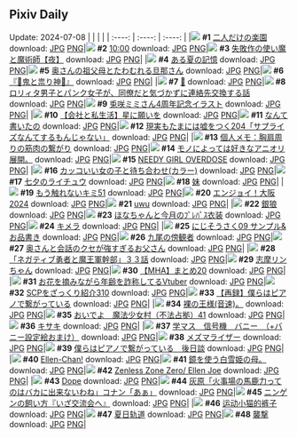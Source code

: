 ## Pixiv Daily
Update: 2024-07-08
|      |      |      |
| :----: | :----: | :----: |
|![](https://pixiv.microyu.workers.dev/c/240x480/img-master/img/2024/07/06/00/00/33/120269913_p0_master1200.jpg) **#1** [二人だけの楽園](https://www.pixiv.net/artworks/120269913) download: [JPG](https://pixiv.microyu.workers.dev/img-original/img/2024/07/06/00/00/33/120269913_p0.jpg) [PNG](https://pixiv.microyu.workers.dev/img-original/img/2024/07/06/00/00/33/120269913_p0.png)|![](https://pixiv.microyu.workers.dev/c/240x480/img-master/img/2024/07/06/04/54/56/120275682_p0_master1200.jpg) **#2** [10:00](https://www.pixiv.net/artworks/120275682) download: [JPG](https://pixiv.microyu.workers.dev/img-original/img/2024/07/06/04/54/56/120275682_p0.jpg) [PNG](https://pixiv.microyu.workers.dev/img-original/img/2024/07/06/04/54/56/120275682_p0.png)|![](https://pixiv.microyu.workers.dev/c/240x480/img-master/img/2024/07/06/10/53/56/120280640_p0_master1200.jpg) **#3** [失敗作の使い魔と魔術師【夜】](https://www.pixiv.net/artworks/120280640) download: [JPG](https://pixiv.microyu.workers.dev/img-original/img/2024/07/06/10/53/56/120280640_p0.jpg) [PNG](https://pixiv.microyu.workers.dev/img-original/img/2024/07/06/10/53/56/120280640_p0.png)|
|![](https://pixiv.microyu.workers.dev/c/240x480/img-master/img/2024/07/07/00/00/33/120301131_p0_master1200.jpg) **#4** [ある夏の記憶](https://www.pixiv.net/artworks/120301131) download: [JPG](https://pixiv.microyu.workers.dev/img-original/img/2024/07/07/00/00/33/120301131_p0.jpg) [PNG](https://pixiv.microyu.workers.dev/img-original/img/2024/07/07/00/00/33/120301131_p0.png)|![](https://pixiv.microyu.workers.dev/c/240x480/img-master/img/2024/07/06/00/05/29/120270365_p0_master1200.jpg) **#5** [奥さんの祖父母とたわむれる旦那さん](https://www.pixiv.net/artworks/120270365) download: [JPG](https://pixiv.microyu.workers.dev/img-original/img/2024/07/06/00/05/29/120270365_p0.jpg) [PNG](https://pixiv.microyu.workers.dev/img-original/img/2024/07/06/00/05/29/120270365_p0.png)|![](https://pixiv.microyu.workers.dev/c/240x480/img-master/img/2024/07/07/16/28/51/120320695_p0_master1200.jpg) **#6** [『👹鬼と祟り神🐉』](https://www.pixiv.net/artworks/120320695) download: [JPG](https://pixiv.microyu.workers.dev/img-original/img/2024/07/07/16/28/51/120320695_p0.jpg) [PNG](https://pixiv.microyu.workers.dev/img-original/img/2024/07/07/16/28/51/120320695_p0.png)|
|![](https://pixiv.microyu.workers.dev/c/240x480/img-master/img/2024/07/06/00/00/35/120269925_p0_master1200.jpg) **#7** [🌸](https://www.pixiv.net/artworks/120269925) download: [JPG](https://pixiv.microyu.workers.dev/img-original/img/2024/07/06/00/00/35/120269925_p0.jpg) [PNG](https://pixiv.microyu.workers.dev/img-original/img/2024/07/06/00/00/35/120269925_p0.png)|![](https://pixiv.microyu.workers.dev/c/240x480/img-master/img/2024/07/06/12/01/23/120282017_p0_master1200.jpg) **#8** [ロリィタ男子とパンク女子が、同僚だと気づかずに連絡先交換する話](https://www.pixiv.net/artworks/120282017) download: [JPG](https://pixiv.microyu.workers.dev/img-original/img/2024/07/06/12/01/23/120282017_p0.jpg) [PNG](https://pixiv.microyu.workers.dev/img-original/img/2024/07/06/12/01/23/120282017_p0.png)|![](https://pixiv.microyu.workers.dev/c/240x480/img-master/img/2024/07/06/00/00/40/120269951_p0_master1200.jpg) **#9** [兎咲ミミさん4周年記念イラスト](https://www.pixiv.net/artworks/120269951) download: [JPG](https://pixiv.microyu.workers.dev/img-original/img/2024/07/06/00/00/40/120269951_p0.jpg) [PNG](https://pixiv.microyu.workers.dev/img-original/img/2024/07/06/00/00/40/120269951_p0.png)|
|![](https://pixiv.microyu.workers.dev/c/240x480/img-master/img/2024/07/07/17/03/52/120321580_p0_master1200.jpg) **#10** [【会社と私生活】星に願いを](https://www.pixiv.net/artworks/120321580) download: [JPG](https://pixiv.microyu.workers.dev/img-original/img/2024/07/07/17/03/52/120321580_p0.jpg) [PNG](https://pixiv.microyu.workers.dev/img-original/img/2024/07/07/17/03/52/120321580_p0.png)|![](https://pixiv.microyu.workers.dev/c/240x480/img-master/img/2024/07/07/07/30/02/120309579_p0_master1200.jpg) **#11** [なんて書いたの](https://www.pixiv.net/artworks/120309579) download: [JPG](https://pixiv.microyu.workers.dev/img-original/img/2024/07/07/07/30/02/120309579_p0.jpg) [PNG](https://pixiv.microyu.workers.dev/img-original/img/2024/07/07/07/30/02/120309579_p0.png)|![](https://pixiv.microyu.workers.dev/c/240x480/img-master/img/2024/07/07/20/26/35/120323122_p0_master1200.jpg) **#12** [現実もたまには嘘をつく204「サプライズなんてするもんじゃない」](https://www.pixiv.net/artworks/120323122) download: [JPG](https://pixiv.microyu.workers.dev/img-original/img/2024/07/07/20/26/35/120323122_p0.jpg) [PNG](https://pixiv.microyu.workers.dev/img-original/img/2024/07/07/20/26/35/120323122_p0.png)|
|![](https://pixiv.microyu.workers.dev/c/240x480/img-master/img/2024/07/06/06/00/12/120276432_p0_master1200.jpg) **#13** [個人メモ：胸肩周りの筋肉の繋がり](https://www.pixiv.net/artworks/120276432) download: [JPG](https://pixiv.microyu.workers.dev/img-original/img/2024/07/06/06/00/12/120276432_p0.jpg) [PNG](https://pixiv.microyu.workers.dev/img-original/img/2024/07/06/06/00/12/120276432_p0.png)|![](https://pixiv.microyu.workers.dev/c/240x480/img-master/img/2024/07/06/10/38/11/120280378_p0_master1200.jpg) **#14** [モノによっては好きなアニオリ展開。](https://www.pixiv.net/artworks/120280378) download: [JPG](https://pixiv.microyu.workers.dev/img-original/img/2024/07/06/10/38/11/120280378_p0.jpg) [PNG](https://pixiv.microyu.workers.dev/img-original/img/2024/07/06/10/38/11/120280378_p0.png)|![](https://pixiv.microyu.workers.dev/c/240x480/img-master/img/2024/07/07/00/00/46/120301178_p0_master1200.jpg) **#15** [NEEDY GIRL OVERDOSE](https://www.pixiv.net/artworks/120301178) download: [JPG](https://pixiv.microyu.workers.dev/img-original/img/2024/07/07/00/00/46/120301178_p0.jpg) [PNG](https://pixiv.microyu.workers.dev/img-original/img/2024/07/07/00/00/46/120301178_p0.png)|
|![](https://pixiv.microyu.workers.dev/c/240x480/img-master/img/2024/07/07/12/00/37/120314565_p0_master1200.jpg) **#16** [カッコいい女の子と待ち合わせ(カラー)](https://www.pixiv.net/artworks/120314565) download: [JPG](https://pixiv.microyu.workers.dev/img-original/img/2024/07/07/12/00/37/120314565_p0.jpg) [PNG](https://pixiv.microyu.workers.dev/img-original/img/2024/07/07/12/00/37/120314565_p0.png)|![](https://pixiv.microyu.workers.dev/c/240x480/img-master/img/2024/07/06/13/15/03/120283420_p0_master1200.jpg) **#17** [七夕のライチュウ](https://www.pixiv.net/artworks/120283420) download: [JPG](https://pixiv.microyu.workers.dev/img-original/img/2024/07/06/13/15/03/120283420_p0.jpg) [PNG](https://pixiv.microyu.workers.dev/img-original/img/2024/07/06/13/15/03/120283420_p0.png)|![](https://pixiv.microyu.workers.dev/c/240x480/img-master/img/2024/07/06/21/57/16/120296504_p0_master1200.jpg) **#18** [妹](https://www.pixiv.net/artworks/120296504) download: [JPG](https://pixiv.microyu.workers.dev/img-original/img/2024/07/06/21/57/16/120296504_p0.jpg) [PNG](https://pixiv.microyu.workers.dev/img-original/img/2024/07/06/21/57/16/120296504_p0.png)|
|![](https://pixiv.microyu.workers.dev/c/240x480/img-master/img/2024/07/06/00/02/51/120270198_p0_master1200.jpg) **#19** [もう触れないキミ51](https://www.pixiv.net/artworks/120270198) download: [JPG](https://pixiv.microyu.workers.dev/img-original/img/2024/07/06/00/02/51/120270198_p0.jpg) [PNG](https://pixiv.microyu.workers.dev/img-original/img/2024/07/06/00/02/51/120270198_p0.png)|![](https://pixiv.microyu.workers.dev/c/240x480/img-master/img/2024/07/06/00/00/27/120269874_p0_master1200.jpg) **#20** [エンジョイ！大阪2024](https://www.pixiv.net/artworks/120269874) download: [JPG](https://pixiv.microyu.workers.dev/img-original/img/2024/07/06/00/00/27/120269874_p0.jpg) [PNG](https://pixiv.microyu.workers.dev/img-original/img/2024/07/06/00/00/27/120269874_p0.png)|![](https://pixiv.microyu.workers.dev/c/240x480/img-master/img/2024/07/06/10/34/57/120280324_p0_master1200.jpg) **#21** [uwu](https://www.pixiv.net/artworks/120280324) download: [JPG](https://pixiv.microyu.workers.dev/img-original/img/2024/07/06/10/34/57/120280324_p0.jpg) [PNG](https://pixiv.microyu.workers.dev/img-original/img/2024/07/06/10/34/57/120280324_p0.png)|
|![](https://pixiv.microyu.workers.dev/c/240x480/img-master/img/2024/07/06/18/00/10/120289442_p0_master1200.jpg) **#22** [銀狼](https://www.pixiv.net/artworks/120289442) download: [JPG](https://pixiv.microyu.workers.dev/img-original/img/2024/07/06/18/00/10/120289442_p0.jpg) [PNG](https://pixiv.microyu.workers.dev/img-original/img/2024/07/06/18/00/10/120289442_p0.png)|![](https://pixiv.microyu.workers.dev/c/240x480/img-master/img/2024/07/07/18/01/19/120323269_p0_master1200.jpg) **#23** [ほなちゃんと今月のﾌﾟﾚﾊﾟｽ衣装](https://www.pixiv.net/artworks/120323269) download: [JPG](https://pixiv.microyu.workers.dev/img-original/img/2024/07/07/18/01/19/120323269_p0.jpg) [PNG](https://pixiv.microyu.workers.dev/img-original/img/2024/07/07/18/01/19/120323269_p0.png)|![](https://pixiv.microyu.workers.dev/c/240x480/img-master/img/2024/07/06/00/05/34/120270369_p0_master1200.jpg) **#24** [キメラ](https://www.pixiv.net/artworks/120270369) download: [JPG](https://pixiv.microyu.workers.dev/img-original/img/2024/07/06/00/05/34/120270369_p0.jpg) [PNG](https://pixiv.microyu.workers.dev/img-original/img/2024/07/06/00/05/34/120270369_p0.png)|
|![](https://pixiv.microyu.workers.dev/c/240x480/img-master/img/2024/07/06/14/20/45/120284663_p0_master1200.jpg) **#25** [にじそうさく09 サンプル&お品書き](https://www.pixiv.net/artworks/120284663) download: [JPG](https://pixiv.microyu.workers.dev/img-original/img/2024/07/06/14/20/45/120284663_p0.jpg) [PNG](https://pixiv.microyu.workers.dev/img-original/img/2024/07/06/14/20/45/120284663_p0.png)|![](https://pixiv.microyu.workers.dev/c/240x480/img-master/img/2024/07/06/00/00/12/120269824_p0_master1200.jpg) **#26** [九尾の傍観者](https://www.pixiv.net/artworks/120269824) download: [JPG](https://pixiv.microyu.workers.dev/img-original/img/2024/07/06/00/00/12/120269824_p0.jpg) [PNG](https://pixiv.microyu.workers.dev/img-original/img/2024/07/06/00/00/12/120269824_p0.png)|![](https://pixiv.microyu.workers.dev/c/240x480/img-master/img/2024/07/07/08/12/50/120301930_p0_master1200.jpg) **#27** [奥さんと会話のクセが強すぎるお父さん](https://www.pixiv.net/artworks/120301930) download: [JPG](https://pixiv.microyu.workers.dev/img-original/img/2024/07/07/08/12/50/120301930_p0.jpg) [PNG](https://pixiv.microyu.workers.dev/img-original/img/2024/07/07/08/12/50/120301930_p0.png)|
|![](https://pixiv.microyu.workers.dev/c/240x480/img-master/img/2024/07/06/18/03/39/120289666_p0_master1200.jpg) **#28** [「ネガティブ勇者と魔王軍幹部」３３話](https://www.pixiv.net/artworks/120289666) download: [JPG](https://pixiv.microyu.workers.dev/img-original/img/2024/07/06/18/03/39/120289666_p0.jpg) [PNG](https://pixiv.microyu.workers.dev/img-original/img/2024/07/06/18/03/39/120289666_p0.png)|![](https://pixiv.microyu.workers.dev/c/240x480/img-master/img/2024/07/06/00/01/30/120270074_p0_master1200.jpg) **#29** [志摩リンちゃん](https://www.pixiv.net/artworks/120270074) download: [JPG](https://pixiv.microyu.workers.dev/img-original/img/2024/07/06/00/01/30/120270074_p0.jpg) [PNG](https://pixiv.microyu.workers.dev/img-original/img/2024/07/06/00/01/30/120270074_p0.png)|![](https://pixiv.microyu.workers.dev/c/240x480/img-master/img/2024/07/07/13/48/08/120316972_p0_master1200.jpg) **#30** [【MHA】まとめ20](https://www.pixiv.net/artworks/120316972) download: [JPG](https://pixiv.microyu.workers.dev/img-original/img/2024/07/07/13/48/08/120316972_p0.jpg) [PNG](https://pixiv.microyu.workers.dev/img-original/img/2024/07/07/13/48/08/120316972_p0.png)|
|![](https://pixiv.microyu.workers.dev/c/240x480/img-master/img/2024/07/06/20/06/57/120293074_p0_master1200.jpg) **#31** [お花を摘みながら年齢を詐称してるVtuber](https://www.pixiv.net/artworks/120293074) download: [JPG](https://pixiv.microyu.workers.dev/img-original/img/2024/07/06/20/06/57/120293074_p0.jpg) [PNG](https://pixiv.microyu.workers.dev/img-original/img/2024/07/06/20/06/57/120293074_p0.png)|![](https://pixiv.microyu.workers.dev/c/240x480/img-master/img/2024/07/06/21/00/31/120294674_p0_master1200.jpg) **#32** [SCPをざっくり紹介310](https://www.pixiv.net/artworks/120294674) download: [JPG](https://pixiv.microyu.workers.dev/img-original/img/2024/07/06/21/00/31/120294674_p0.jpg) [PNG](https://pixiv.microyu.workers.dev/img-original/img/2024/07/06/21/00/31/120294674_p0.png)|![](https://pixiv.microyu.workers.dev/c/240x480/img-master/img/2024/07/06/00/52/27/120270342_p0_master1200.jpg) **#33** [【再録】僕らはピアノで繋がっている](https://www.pixiv.net/artworks/120270342) download: [JPG](https://pixiv.microyu.workers.dev/img-original/img/2024/07/06/00/52/27/120270342_p0.jpg) [PNG](https://pixiv.microyu.workers.dev/img-original/img/2024/07/06/00/52/27/120270342_p0.png)|
|![](https://pixiv.microyu.workers.dev/c/240x480/img-master/img/2024/07/06/12/02/36/120271016_p0_master1200.jpg) **#34** [裸の王様(音速)。](https://www.pixiv.net/artworks/120271016) download: [JPG](https://pixiv.microyu.workers.dev/img-original/img/2024/07/06/12/02/36/120271016_p0.jpg) [PNG](https://pixiv.microyu.workers.dev/img-original/img/2024/07/06/12/02/36/120271016_p0.png)|![](https://pixiv.microyu.workers.dev/c/240x480/img-master/img/2024/07/06/10/00/19/120279785_p0_master1200.jpg) **#35** [おいでよ　魔法少女村（不法占拠）41](https://www.pixiv.net/artworks/120279785) download: [JPG](https://pixiv.microyu.workers.dev/img-original/img/2024/07/06/10/00/19/120279785_p0.jpg) [PNG](https://pixiv.microyu.workers.dev/img-original/img/2024/07/06/10/00/19/120279785_p0.png)|![](https://pixiv.microyu.workers.dev/c/240x480/img-master/img/2024/07/06/00/00/31/120269903_p0_master1200.jpg) **#36** [キサキ](https://www.pixiv.net/artworks/120269903) download: [JPG](https://pixiv.microyu.workers.dev/img-original/img/2024/07/06/00/00/31/120269903_p0.jpg) [PNG](https://pixiv.microyu.workers.dev/img-original/img/2024/07/06/00/00/31/120269903_p0.png)|
|![](https://pixiv.microyu.workers.dev/c/240x480/img-master/img/2024/07/06/08/00/07/120278009_p0_master1200.jpg) **#37** [学マス　信号機　バニー　（+バニー設定絵おまけ）](https://www.pixiv.net/artworks/120278009) download: [JPG](https://pixiv.microyu.workers.dev/img-original/img/2024/07/06/08/00/07/120278009_p0.jpg) [PNG](https://pixiv.microyu.workers.dev/img-original/img/2024/07/06/08/00/07/120278009_p0.png)|![](https://pixiv.microyu.workers.dev/c/240x480/img-master/img/2024/07/07/14/50/54/120301139_p0_master1200.jpg) **#38** [メズマライザー](https://www.pixiv.net/artworks/120301139) download: [JPG](https://pixiv.microyu.workers.dev/img-original/img/2024/07/07/14/50/54/120301139_p0.jpg) [PNG](https://pixiv.microyu.workers.dev/img-original/img/2024/07/07/14/50/54/120301139_p0.png)|![](https://pixiv.microyu.workers.dev/c/240x480/img-master/img/2024/07/07/00/35/41/120301551_p0_master1200.jpg) **#39** [僕らはピアノで繋がっている　後日談](https://www.pixiv.net/artworks/120301551) download: [JPG](https://pixiv.microyu.workers.dev/img-original/img/2024/07/07/00/35/41/120301551_p0.jpg) [PNG](https://pixiv.microyu.workers.dev/img-original/img/2024/07/07/00/35/41/120301551_p0.png)|
|![](https://pixiv.microyu.workers.dev/c/240x480/img-master/img/2024/07/06/15/11/39/120285707_p0_master1200.jpg) **#40** [Ellen-Chan!](https://www.pixiv.net/artworks/120285707) download: [JPG](https://pixiv.microyu.workers.dev/img-original/img/2024/07/06/15/11/39/120285707_p0.jpg) [PNG](https://pixiv.microyu.workers.dev/img-original/img/2024/07/06/15/11/39/120285707_p0.png)|![](https://pixiv.microyu.workers.dev/c/240x480/img-master/img/2024/07/07/21/27/47/120330516_p0_master1200.jpg) **#41** [鏡を使う白雪姫の母。](https://www.pixiv.net/artworks/120330516) download: [JPG](https://pixiv.microyu.workers.dev/img-original/img/2024/07/07/21/27/47/120330516_p0.jpg) [PNG](https://pixiv.microyu.workers.dev/img-original/img/2024/07/07/21/27/47/120330516_p0.png)|![](https://pixiv.microyu.workers.dev/c/240x480/img-master/img/2024/07/06/15/10/25/120285678_p0_master1200.jpg) **#42** [Zenless Zone Zero/ Ellen Joe](https://www.pixiv.net/artworks/120285678) download: [JPG](https://pixiv.microyu.workers.dev/img-original/img/2024/07/06/15/10/25/120285678_p0.jpg) [PNG](https://pixiv.microyu.workers.dev/img-original/img/2024/07/06/15/10/25/120285678_p0.png)|
|![](https://pixiv.microyu.workers.dev/c/240x480/img-master/img/2024/07/07/00/00/27/120301120_p0_master1200.jpg) **#43** [Dope](https://www.pixiv.net/artworks/120301120) download: [JPG](https://pixiv.microyu.workers.dev/img-original/img/2024/07/07/00/00/27/120301120_p0.jpg) [PNG](https://pixiv.microyu.workers.dev/img-original/img/2024/07/07/00/00/27/120301120_p0.png)|![](https://pixiv.microyu.workers.dev/c/240x480/img-master/img/2024/07/06/17/55/16/120289285_p0_master1200.jpg) **#44** [灰原「火事場の馬鹿力ってのはバカに出来ないわね」コナン「あぁ」](https://www.pixiv.net/artworks/120289285) download: [JPG](https://pixiv.microyu.workers.dev/img-original/img/2024/07/06/17/55/16/120289285_p0.jpg) [PNG](https://pixiv.microyu.workers.dev/img-original/img/2024/07/06/17/55/16/120289285_p0.png)|![](https://pixiv.microyu.workers.dev/c/240x480/img-master/img/2024/07/07/12/00/10/120314493_p0_master1200.jpg) **#45** [ニンゲンの飼い方『いざ交流会へ』](https://www.pixiv.net/artworks/120314493) download: [JPG](https://pixiv.microyu.workers.dev/img-original/img/2024/07/07/12/00/10/120314493_p0.jpg) [PNG](https://pixiv.microyu.workers.dev/img-original/img/2024/07/07/12/00/10/120314493_p0.png)|
|![](https://pixiv.microyu.workers.dev/c/240x480/img-master/img/2024/07/07/15/16/36/120318914_p0_master1200.jpg) **#46** [运动小猫的裤子](https://www.pixiv.net/artworks/120318914) download: [JPG](https://pixiv.microyu.workers.dev/img-original/img/2024/07/07/15/16/36/120318914_p0.jpg) [PNG](https://pixiv.microyu.workers.dev/img-original/img/2024/07/07/15/16/36/120318914_p0.png)|![](https://pixiv.microyu.workers.dev/c/240x480/img-master/img/2024/07/06/00/55/41/120271935_p0_master1200.jpg) **#47** [夏日轨道](https://www.pixiv.net/artworks/120271935) download: [JPG](https://pixiv.microyu.workers.dev/img-original/img/2024/07/06/00/55/41/120271935_p0.jpg) [PNG](https://pixiv.microyu.workers.dev/img-original/img/2024/07/06/00/55/41/120271935_p0.png)|![](https://pixiv.microyu.workers.dev/c/240x480/img-master/img/2024/07/06/19/37/40/120292166_p0_master1200.jpg) **#48** [襲撃](https://www.pixiv.net/artworks/120292166) download: [JPG](https://pixiv.microyu.workers.dev/img-original/img/2024/07/06/19/37/40/120292166_p0.jpg) [PNG](https://pixiv.microyu.workers.dev/img-original/img/2024/07/06/19/37/40/120292166_p0.png)|
